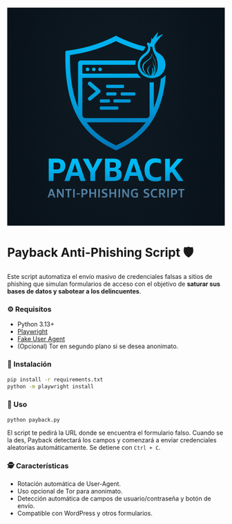 
![Payback Logo](./payback-logo.png)


# Payback Anti-Phishing Script 🛡️

Este script automatiza el envío masivo de credenciales falsas a sitios de phishing que simulan formularios de acceso con el objetivo de **saturar sus bases de datos y sabotear a los delincuentes**.

### ⚙️ Requisitos

- Python 3.13+
- [Playwright](https://playwright.dev/python/)
- [Fake User Agent](https://pypi.org/project/fake-useragent/)
- (Opcional) Tor en segundo plano si se desea anonimato.

### 🚀 Instalación

```bash
pip install -r requirements.txt
python -m playwright install
```

### 🧠 Uso

```bash
python payback.py
```

El script te pedirá la URL donde se encuentra el formulario falso. Cuando se la des, Payback detectará los campos y comenzará a enviar credenciales aleatorias automáticamente. Se detiene con `Ctrl + C`.

### 🕵️ Características

- Rotación automática de User-Agent.
- Uso opcional de Tor para anonimato.
- Detección automática de campos de usuario/contraseña y botón de envío.
- Compatible con WordPress y otros formularios.
